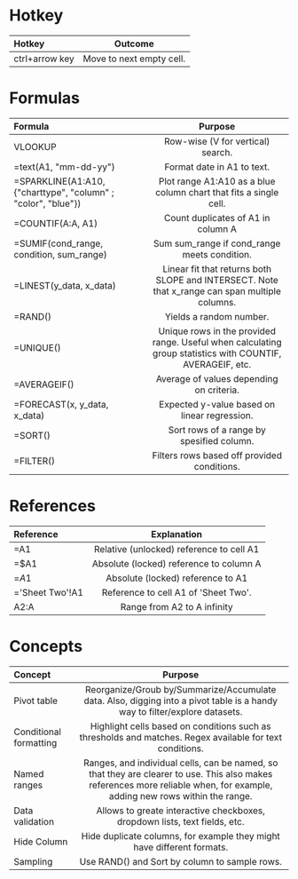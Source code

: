 # Hotkey
| Hotkey | Outcome |
| :---                  | :---:                    |
| ctrl+arrow key        | Move to next empty cell. |

# Formulas
| Formula | Purpose |
| :---                  | :---:                    |
| VLOOKUP | Row-wise (V for vertical) search. |
| =text(A1, "mm-dd-yy") | Format date in A1 to text. |
| =SPARKLINE(A1:A10, {"charttype", "column" ; "color", "blue"}) | Plot range A1:A10 as a blue column chart that fits a single cell.|
| =COUNTIF(A:A, A1) | Count duplicates of A1 in column A |
| =SUMIF(cond_range, condition, sum_range) | Sum sum_range if cond_range meets condition.|
| =LINEST(y_data, x_data) | Linear fit that returns both SLOPE and INTERSECT. Note that x_range can span multiple columns. |
| =RAND() | Yields a random number. |
| =UNIQUE() | Unique rows in the provided range. Useful when calculating group statistics with COUNTIF, AVERAGEIF, etc.|
| =AVERAGEIF() | Average of values depending on criteria.|
| =FORECAST(x, y_data, x_data) | Expected y-value based on linear regression. | 
| =SORT() | Sort rows of a range by spesified column. |
| =FILTER() | Filters rows based off provided conditions. |





# References
| Reference | Explanation |
| :---                  | :---:                    |
| =A1        | Relative (unlocked) reference to cell A1 |
| =$A1              | Absolute (locked) reference to column A |
| =$A$1             | Absolute (locked) reference to A1|
| ='Sheet Two'!A1 | Reference to cell A1 of 'Sheet Two'. |
| A2:A | Range from A2 to A infinity |

# Concepts
| Concept | Purpose |
| :---                  | :---:                    | 
| Pivot table | Reorganize/Groub by/Summarize/Accumulate data. Also, digging into a pivot table is a handy way to filter/explore datasets.|
| Conditional formatting | Highlight cells based on conditions such as thresholds and matches. Regex available for text conditions.|
| Named ranges | Ranges, and individual cells, can be named, so that they are clearer to use. This also makes references more reliable when, for example, adding new rows within the range.|
| Data validation | Allows to greate interactive checkboxes, dropdown lists, text fields, etc. |
| Hide Column | Hide duplicate columns, for example they might have different formats. |
| Sampling | Use RAND() and Sort by column to sample rows. |